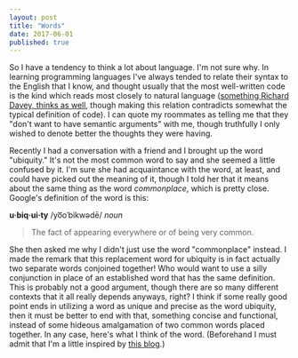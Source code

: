 ```yaml
---
layout: post
title: "Words"
date: 2017-06-01
published: true
---
```


So I have a tendency to think a lot about language. I'm not sure why. In
learning programming languages I've always tended to relate their syntax to the
English that I know, and thought usually that the most well-written code is the
kind which reads most closely to natural language
([something Richard Davey, thinks as well](https://www.youtube.com/watch?v=MZxzuHY97ug),
though making this relation contradicts somewhat the typical definition of
code). I can quote my roommates as telling me that they "don't want to have
semantic arguments" with me, though truthfully I only wished to denote better
the thoughts they were having.

Recently I had a conversation with a friend and I brought up the word
"ubiquity." It's not the most common word to say and she seemed a little
confused by it. I'm sure she had acquaintance with the word, at least, and could
have picked out the meaning of it, though I told her that it means about the
same thing as the word _commonplace_, which is pretty close. Google's definition
of the word is this:

__u·biq·ui·ty__ /yo͞oˈbikwədē/ _noun_ 

> The fact of appearing everywhere or of being very common.

She then asked me why I didn't just use the word "commonplace" instead. I made
the remark that this replacement word for ubiquity is in fact actually two
separate words conjoined together! Who would want to use a silly conjunction in
place of an established word that has the same definition. This is probably not
a good argument, though there are so many different contexts that it all really
depends anyways, right? I think if some really good point ends in utilizing a
word as unique and precise as the word ubiquity, then it must be better to end
with that, something concise and functional, instead of some hideous
amalgamation of two common words placed together. In any case, here's what I
think of the word. (Beforehand I must admit that I'm a little inspired
by
[this blog](http://www.grammarphobia.com/blog/2015/07/ubiquitousness-ubiquity.html).)

<!-- ## Ubiquity -->

<!-- Firstly, I believe it to have a negative connotation. Truthfully, I can only -->
<!-- support this fact by the rationale that I can't think of a way to use it in a -->
<!-- good light. -->

<!-- > ubiquitous ubiquity  -->

<!-- ## Truth -->

<!-- ## An Idiom -->

<!-- > "Tail between his legs," "rose colored-glasses" -->
